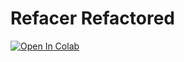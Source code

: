 # Refacer Refactored

[![Open In Colab](https://colab.research.google.com/assets/colab-badge.svg)](https://colab.research.google.com/drive/1j_KN_nDKutnxTRKhyUTkkX6Q7I-D90ny?usp=sharing)